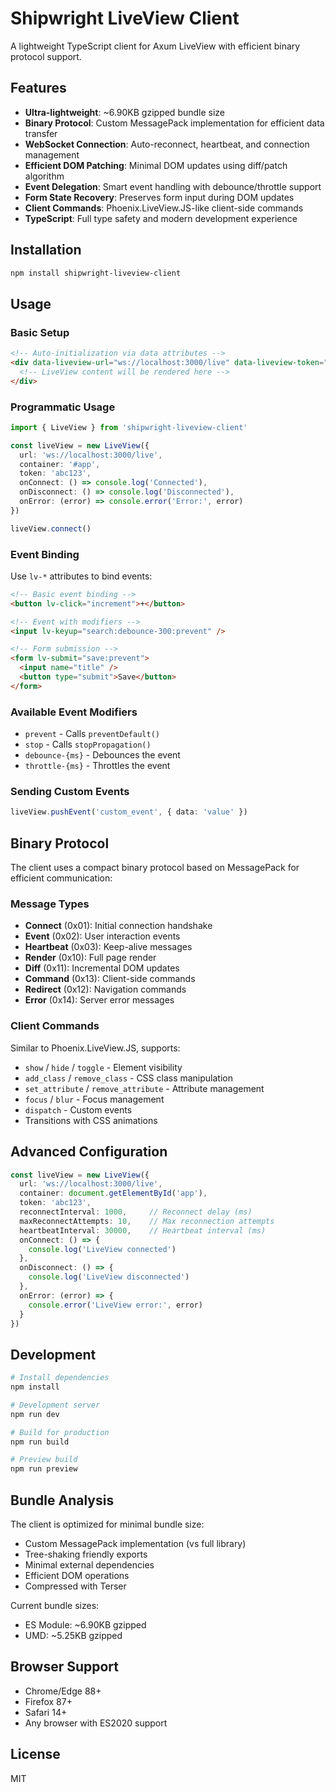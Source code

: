 # Shipwright LiveView Client

A lightweight TypeScript client for Axum LiveView with efficient binary protocol support.

## Features

- **Ultra-lightweight**: ~6.90KB gzipped bundle size
- **Binary Protocol**: Custom MessagePack implementation for efficient data transfer
- **WebSocket Connection**: Auto-reconnect, heartbeat, and connection management
- **Efficient DOM Patching**: Minimal DOM updates using diff/patch algorithm
- **Event Delegation**: Smart event handling with debounce/throttle support
- **Form State Recovery**: Preserves form input during DOM updates
- **Client Commands**: Phoenix.LiveView.JS-like client-side commands
- **TypeScript**: Full type safety and modern development experience

## Installation

```bash
npm install shipwright-liveview-client
```

## Usage

### Basic Setup

```html
<!-- Auto-initialization via data attributes -->
<div data-liveview-url="ws://localhost:3000/live" data-liveview-token="abc123">
  <!-- LiveView content will be rendered here -->
</div>
```

### Programmatic Usage

```typescript
import { LiveView } from 'shipwright-liveview-client'

const liveView = new LiveView({
  url: 'ws://localhost:3000/live',
  container: '#app',
  token: 'abc123',
  onConnect: () => console.log('Connected'),
  onDisconnect: () => console.log('Disconnected'),
  onError: (error) => console.error('Error:', error)
})

liveView.connect()
```

### Event Binding

Use `lv-*` attributes to bind events:

```html
<!-- Basic event binding -->
<button lv-click="increment">+</button>

<!-- Event with modifiers -->
<input lv-keyup="search:debounce-300:prevent" />

<!-- Form submission -->
<form lv-submit="save:prevent">
  <input name="title" />
  <button type="submit">Save</button>
</form>
```

### Available Event Modifiers

- `prevent` - Calls `preventDefault()`
- `stop` - Calls `stopPropagation()`
- `debounce-{ms}` - Debounces the event
- `throttle-{ms}` - Throttles the event

### Sending Custom Events

```typescript
liveView.pushEvent('custom_event', { data: 'value' })
```

## Binary Protocol

The client uses a compact binary protocol based on MessagePack for efficient communication:

### Message Types

- **Connect** (0x01): Initial connection handshake
- **Event** (0x02): User interaction events
- **Heartbeat** (0x03): Keep-alive messages
- **Render** (0x10): Full page render
- **Diff** (0x11): Incremental DOM updates
- **Command** (0x13): Client-side commands
- **Redirect** (0x12): Navigation commands
- **Error** (0x14): Server error messages

### Client Commands

Similar to Phoenix.LiveView.JS, supports:

- `show` / `hide` / `toggle` - Element visibility
- `add_class` / `remove_class` - CSS class manipulation
- `set_attribute` / `remove_attribute` - Attribute management
- `focus` / `blur` - Focus management
- `dispatch` - Custom events
- Transitions with CSS animations

## Advanced Configuration

```typescript
const liveView = new LiveView({
  url: 'ws://localhost:3000/live',
  container: document.getElementById('app'),
  token: 'abc123',
  reconnectInterval: 1000,     // Reconnect delay (ms)
  maxReconnectAttempts: 10,    // Max reconnection attempts
  heartbeatInterval: 30000,    // Heartbeat interval (ms)
  onConnect: () => {
    console.log('LiveView connected')
  },
  onDisconnect: () => {
    console.log('LiveView disconnected')
  },
  onError: (error) => {
    console.error('LiveView error:', error)
  }
})
```

## Development

```bash
# Install dependencies
npm install

# Development server
npm run dev

# Build for production
npm run build

# Preview build
npm run preview
```

## Bundle Analysis

The client is optimized for minimal bundle size:

- Custom MessagePack implementation (vs full library)
- Tree-shaking friendly exports
- Minimal external dependencies
- Efficient DOM operations
- Compressed with Terser

Current bundle sizes:
- ES Module: ~6.90KB gzipped
- UMD: ~5.25KB gzipped

## Browser Support

- Chrome/Edge 88+
- Firefox 87+
- Safari 14+
- Any browser with ES2020 support

## License

MIT